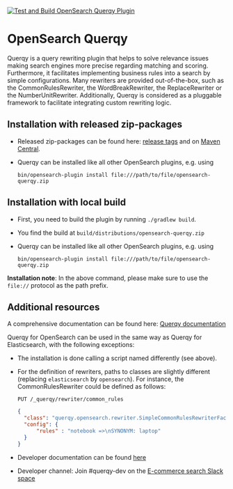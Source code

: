 [![Test and Build OpenSearch Querqy Plugin](https://github.com/querqy/querqy-opensearch/actions/workflows/opensearch-querqy-test-and-build-workflow.yml/badge.svg)](https://github.com/querqy/querqy-opensearch/actions/workflows/opensearch-querqy-test-and-build-workflow.yml)

# OpenSearch Querqy

Querqy is a query rewriting plugin that helps to solve relevance issues making search engines more precise regarding 
matching and scoring. Furthermore, it facilitates implementing business rules into a search by simple configurations.
Many rewriters are provided out-of-the-box, such as the CommonRulesRewriter, the WordBreakRewriter, the 
ReplaceRewriter or the NumberUnitRewriter. Additionally, Querqy is considered as a pluggable framework to facilitate 
integrating custom rewriting logic.

## Installation with released zip-packages
* Released zip-packages can be found here: [release tags](https://github.com/querqy/querqy-opensearch/tags) and on [Maven Central](https://repo1.maven.org/maven2/org/querqy/opensearch-querqy/). 
* Querqy can be installed like all other OpenSearch plugins, e.g. using

  `bin/opensearch-plugin install file:///path/to/file/opensearch-querqy.zip`

## Installation with local build
* First, you need to build the plugin by running `./gradlew build`.
* You find the build at `build/distributions/opensearch-querqy.zip`
* Querqy can be installed like all other OpenSearch plugins, e.g. using 

  `bin/opensearch-plugin install file:///path/to/file/opensearch-querqy.zip`
 
**Installation note**: In the above command, please make sure to use the `file://` protocol as the path prefix.

## Additional resources
A comprehensive documentation can be found here: [Querqy documentation](https://docs.querqy.org/querqy/index.html)

Querqy for OpenSearch can be used in the same way as Querqy for Elasticsearch, with the following exceptions:
* The installation is done calling a script named differently (see above). 
* For the definition of rewriters, paths to classes are slightly different (replacing `elasticsearch` by 
  `opensearch`). For instance, the CommonRulesRewriter could be defined as follows:

  `PUT /_querqy/rewriter/common_rules` 
  ```json
  {
    "class": "querqy.opensearch.rewriter.SimpleCommonRulesRewriterFactory",
    "config": {
        "rules" : "notebook =>\nSYNONYM: laptop"
    }
  }
  ```
  
* Developer documentation can be found [here](docs/opensearch_dev_documentation.md)
* Developer channel: Join #querqy-dev on the [E-commerce search Slack space](https://ecom-search.slack.com)
